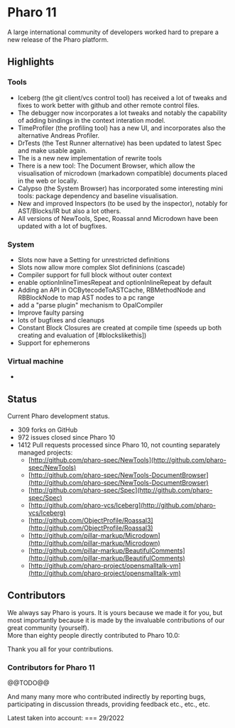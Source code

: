 # Pharo 11

A large international community of developers worked hard to prepare a new release of the Pharo platform.

## Highlights

### Tools
- Iceberg (the git client/vcs control tool) has received a lot of tweaks and fixes to work better with github and other remote control files.
- The debugger now incorporates a lot tweaks and notably the capability of adding bindings in the context interation model.
- TimeProfiler (the profiling tool) has a new UI, and incorporates also the alternative Andreas Profiler.
- DrTests (the Test Runner alternative) has been updated to latest Spec and make usable again.
- The is a new new implementation of rewrite tools 
- There is a new tool: The Document Browser, which allow the visualisation of microdown (markadown compatible) documents placed in the web or locally. 
- Calypso (the System Browser) has incorporated some interesting mini tools: package dependency and baseline visualisation.
- New and improved Inspectors (to be used by the inspector), notably for AST/Blocks/IR but also a lot others.
- All versions of NewTools, Spec, Roassal annd Microdown have been updated with a lot of bugfixes. 

### System 

- Slots now have a Setting for unrestricted definitions 
- Slots now allow more complex Slot defininions (cascade)
- Compiler support for full block without outer context
- enable optionInlineTimesRepeat and optionInlineRepeat by default
- Adding an API in OCBytecodeToASTCache, RBMethodNode and RBBlockNode to map AST nodes to a pc range
- add a "parse plugin" mechanism to OpalCompiler
- Improve faulty parsing
- lots of bugfixes and cleanups
- Constant Block Closures are created at compile time (speeds up both creating and evaluation of [#blockslikethis])
- Support for ephemerons
   
### Virtual machine
- 

## Status
Current Pharo development status.
- 309 forks on GitHub
- 972 issues closed since Pharo 10
- 1412 Pull requests processed since Pharo 10, not counting separately managed projects:
	- [http://github.com/pharo-spec/NewTools](http://github.com/pharo-spec/NewTools)
	- [http://github.com/pharo-spec/NewTools-DocumentBrowser](http://github.com/pharo-spec/NewTools-DocumentBrowser)
	- [http://github.com/pharo-spec/Spec](http://github.com/pharo-spec/Spec)
	- [http://github.com/pharo-vcs/Iceberg](http://github.com/pharo-vcs/Iceberg)
	- [http://github.com/ObjectProfile/Roassal3](http://github.com/ObjectProfile/Roassal3)
	- [http://github.com/pillar-markup/Microdown](http://github.com/pillar-markup/Microdown)
	- [http://github.com/pillar-markup/BeautifulComments](http://github.com/pillar-markup/BeautifulComments)
	- [http://github.com/pharo-project/opensmalltalk-vm](http://github.com/pharo-project/opensmalltalk-vm)

## Contributors

We always say Pharo is yours. It is yours because we made it for you, but most importantly because it is made by the invaluable contributions of our great community (yourself).  
More than eighty people directly contributed to Pharo 10.0:  

Thank you all for your contributions.

### Contributors for Pharo 11

@@TODO@@

And many many more who contributed indirectly by reporting bugs, participating in discussion threads, providing feedback etc., etc., etc.


Latest taken into account: === 29/2022


